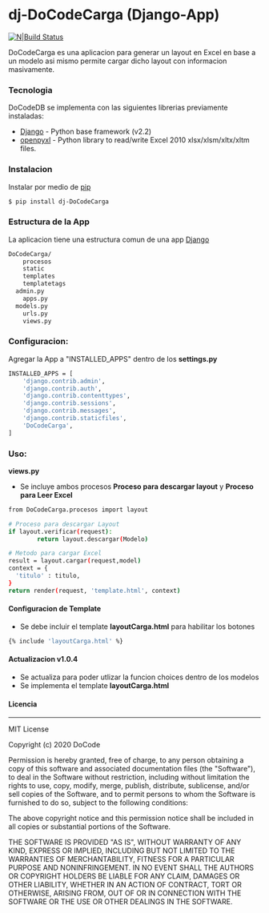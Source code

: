 # dj-DoCodeCarga (Django-App)

[![N|Build Status](https://img.shields.io/badge/Develope-DoCode-blue)](https://docode.com.mx/)

DoCodeCarga es una aplicacion para generar un layout en Excel en base a un modelo asi mismo permite cargar dicho layout con informacion masivamente.

### Tecnologia

DoCodeDB se implementa con las siguientes librerias previamente instaladas:

* [Django](https://www.djangoproject.com/) - Python base framework (v2.2)
* [openpyxl](https://pypi.org/project/openpyxl/) - Python library to read/write Excel 2010 xlsx/xlsm/xltx/xltm files.

### Instalacion

Instalar por medio de [pip](https://pypi.org/project/pip/)

```sh
$ pip install dj-DoCodeCarga
```
### Estructura de la App
La aplicacion tiene una estructura comun de una app [Django](https://www.djangoproject.com/)
```sh
DoCodeCarga/
	procesos
	static
	templates
	templatetags
  admin.py
	apps.py
  models.py
	urls.py
	views.py
```

### Configuracion:

Agregar la App a "INSTALLED_APPS" dentro de los **settings.py**
```sh
INSTALLED_APPS = [
    'django.contrib.admin',
    'django.contrib.auth',
    'django.contrib.contenttypes',
    'django.contrib.sessions',
    'django.contrib.messages',
    'django.contrib.staticfiles',
    'DoCodeCarga',
]
```


### Uso:

**views.py**
- Se incluye ambos procesos **Proceso para descargar layout** y **Proceso para Leer Excel**
                    
```sh
from DoCodeCarga.procesos import layout

# Proceso para descargar Layout
if layout.verificar(request):
        return layout.descargar(Modelo)

# Metodo para cargar Excel
result = layout.cargar(request,model)
context = {
  'titulo' : titulo,
}
return render(request, 'template.html', context)
```


#### Configuracion de Template
- Se debe incluir el template **layoutCarga.html** para habilitar los botones

```sh
{% include 'layoutCarga.html' %}
```


#### Actualizacion v1.0.4

- Se actualiza para poder utlizar la funcion choices dentro de los modelos
- Se implementa el template **layoutCarga.html**


#### Licencia
----
MIT License

Copyright (c) 2020 DoCode

Permission is hereby granted, free of charge, to any person obtaining a copy
of this software and associated documentation files (the "Software"), to deal
in the Software without restriction, including without limitation the rights
to use, copy, modify, merge, publish, distribute, sublicense, and/or sell
copies of the Software, and to permit persons to whom the Software is
furnished to do so, subject to the following conditions:

The above copyright notice and this permission notice shall be included in all
copies or substantial portions of the Software.

THE SOFTWARE IS PROVIDED "AS IS", WITHOUT WARRANTY OF ANY KIND, EXPRESS OR
IMPLIED, INCLUDING BUT NOT LIMITED TO THE WARRANTIES OF MERCHANTABILITY,
FITNESS FOR A PARTICULAR PURPOSE AND NONINFRINGEMENT. IN NO EVENT SHALL THE
AUTHORS OR COPYRIGHT HOLDERS BE LIABLE FOR ANY CLAIM, DAMAGES OR OTHER
LIABILITY, WHETHER IN AN ACTION OF CONTRACT, TORT OR OTHERWISE, ARISING FROM,
OUT OF OR IN CONNECTION WITH THE SOFTWARE OR THE USE OR OTHER DEALINGS IN THE
SOFTWARE.
